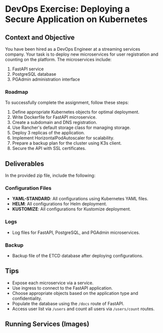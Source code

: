 # DevOps Exercise: Deploying a Secure Application on Kubernetes

## Context and Objective

You have been hired as a DevOps Engineer at a streaming services company. Your task is to deploy new microservices for user registration and counting on the platform. The microservices include:

1. FastAPI service
2. PostgreSQL database
3. PGAdmin administration interface

### Roadmap

To successfully complete the assignment, follow these steps:

1. Define appropriate Kubernetes objects for optimal deployment.
2. Write Dockerfile for FastAPI microservice.
3. Create a subdomain and DNS registration.
4. Use Rancher's default storage class for managing storage.
5. Deploy 3 replicas of the application.
6. Implement HorizontalPodAutoscaler for scalability.
7. Prepare a backup plan for the cluster using K3s client.
8. Secure the API with SSL certificates.

## Deliverables

In the provided zip file, include the following:

### Configuration Files

- **YAML-STANDARD**: All configurations using Kubernetes YAML files.
- **HELM**: All configurations for Helm deployment.
- **KUSTOMIZE**: All configurations for Kustomize deployment.

### Logs

- Log files for FastAPI, PostgreSQL, and PGAdmin microservices.

### Backup

- Backup file of the ETCD database after deploying configurations.

## Tips

- Expose each microservice via a service.
- Use ingress to connect to the FastAPI application.
- Choose appropriate objects based on the application type and confidentiality.
- Populate the database using the `/docs` route of FastAPI.
- Access user list via `/users` and count all users via `/users/count` routes.

## Running Services (Images)









